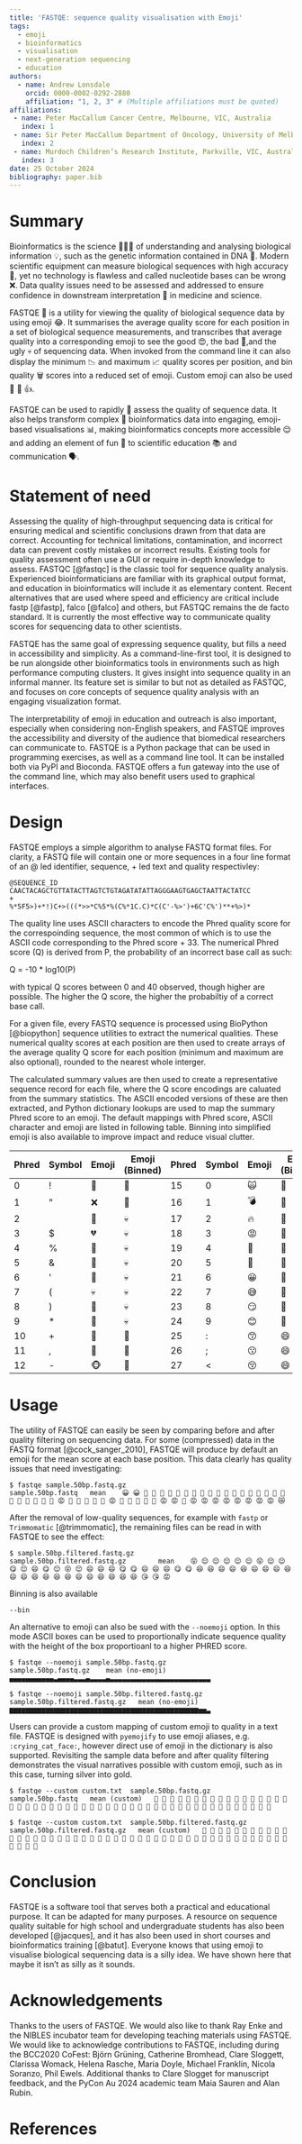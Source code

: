 ```yaml
---
title: 'FASTQE: sequence quality visualisation with Emoji'
tags:
  - emoji
  - bioinformatics
  - visualisation
  - next-generation sequencing
  - education
authors:
  - name: Andrew Lonsdale
    orcid: 0000-0002-0292-2880
    affiliation: "1, 2, 3" # (Multiple affiliations must be quoted)
affiliations:
 - name: Peter MacCallum Cancer Centre, Melbourne, VIC, Australia
   index: 1
 - name: Sir Peter MacCallum Department of Oncology, University of Melbourne, Parkville, VIC, Australia
   index: 2
 - name: Murdoch Children’s Research Institute, Parkville, VIC, Australia;
   index: 3
date: 25 October 2024
bibliography: paper.bib
---
```


# Summary

Bioinformatics is the science 🧑🏻‍🔬 of understanding and analysing biological information 💡, such as the genetic information contained in DNA 🧬. Modern scientific equipment can measure biological sequences with high accuracy 🎯, yet no technology is flawless and called nucleotide bases can be wrong ❌. Data quality issues need to be assessed and addressed to ensure confidence in downstream interpretation 📝 in medicine and science.

FASTQE 🤔 is a utility for viewing the quality of biological sequence data by using emoji 😂. It summarises the average quality score for each position in a set of biological sequence measurements, and transcribes that average quality into a corresponding emoji to see the good 😍, the bad 💩,and the ugly 💀 of sequencing data.  When invoked from the command line it can also display the minimum 📉 and maximum 📈 quality scores per position, and bin quality 🗑️ scores into a reduced set of emoji. Custom emoji can also be used 🐍 🌵 👍.

FASTQE can be used to rapidly 🏃 assess the quality of sequence data. It also helps transform complex 🤯 bioinformatics data into engaging, emoji-based visualisations 📊, making bioinformatics concepts more accessible 😌 and adding an element of fun 🤪 to scientific education 📚 and communication 🗣️.

# Statement of need

Assessing the quality of high-throughput sequencing data is critical for ensuring medical and scientific conclusions drawn from that data are correct. Accounting for technical limitations, contamination, and incorrect data can prevent costly mistakes or incorrect results.  Existing tools for quality assessment often use a GUI or require in-depth knowledge to assess. FASTQC [@fastqc] is the classic tool for sequence quality analysis. Experienced bioinformaticians are familiar with its graphical output format, and education in bioinformatics will include it as elementary content. Recent alternatives that are used where speed and efficiency are critical include fastp [@fastp], falco [@falco] and others, but FASTQC remains the de facto standard.  It is currently the  most effective way to communicate quality scores for sequencing data to other scientists.

FASTQE has the same goal of expressing sequence quality, but fills a need in accessibility and simplicity. As a command-line-first tool, it is designed to be run alongside other bioinformatics tools in environments such as high performance computing clusters. It gives insight into sequence quality in an informal manner. Its feature set is similar to but not as detailed as FASTQC, and focuses on core concepts of sequence quality analysis with an engaging visualization format.

The interpretability of emoji in education and outreach is also important, especially when considering non-English speakers, and FASTQE improves the accessibility and diversity of the audience that biomedical researchers can communicate to. FASTQE is a Python package that can be used in programming exercises, as well as a command line tool. It can be installed both via PyPI and Bioconda. FASTQE offers a fun gateway into the use of the command line, which may also benefit users used to graphical interfaces.

# Design

FASTQE employs a simple algorithm to analyse FASTQ format files. For clarity, a FASTQ file will contain one or more sequences in a four line format of an @ led identifier, sequence, + led text and quality respectivley: 
```
@SEQUENCE_ID
CAACTACAGCTGTTATACTTAGTCTGTAGATATATTAGGGAAGTGAGCTAATTACTATCC
+
%*5F5>)+*!)C+>(((*>>*C%5*%(C%*1C.C)*C(C'-%>')+6C'C%')**+%>)*
```
The quality line uses ASCII characters to encode the Phred quality score for the correspoinding sequence, the most common of which is to use the ASCII code corresponding to the Phred score + 33. The numerical Phred score (Q) is derived from P, the probability of an incorrect base call as such:

Q = -10 * log10(P)

with typical Q scores between 0 and 40 observed, though higher are possible. The higher the Q score, the higher the probabiltiy of a correct base call. 

For a given file, every FASTQ sequence is processed using BioPython [@biopython] sequence utilities to extract the numerical qualities. These numerical quality scores at each position are then used to create arrays of the average quality Q score for each position (minimum and maximum are also optional), rounded to the nearest whole interger. 

The calculated summary values are then used to create a representative sequence record for each file, where the Q score encodings are caluated from the summary statistics. The ASCII encoded versions of these are then extracted, and Python dictionary lookups are used to map the summary Phred score to an emoji.  The default mappings with Phred score, ASCII character and emoji are listed in following table. Binning into simplified emoji is also available to improve impact and reduce visual clutter. 

| Phred | Symbol | Emoji | Emoji (Binned) | Phred | Symbol | Emoji | Emoji (Binned)  | Phred | Symbol | Emoji | Emoji (Binned)  |
|------|--------|---------|---------|------|--------|---------|---------|------|--------|---------|---------|
| 0    | !      | 🚫       | 🚫       | 15   | 0      | 🙀       | 💩       | 30   | ?      | 😆       | 😆       |
| 1    | "      | ❌       | 🚫       | 16   | 1      | 💣       | 💩       | 31   | @      | 😄       | 😆       |
| 2    |        | 👺       | 💀       | 17   | 2      | 🔥       | 💩       | 32   | A      | 😋       | 😆       |
| 3    | $      | 💔       | 💀       | 18   | 3      | 😡       | 💩       | 33   | B      | 😌       | 😆       |
| 4    | %      | 🙅       | 💀       | 19   | 4      | 💩       | 💩       | 34   | C      | 😝       | 😆       |
| 5    | &      | 👾       | 💀       | 20   | 5      | 🚨       | 🚨       | 35   | D      | 😛       | 😎       |
| 6    | '      | 👿       | 💀       | 21   | 6      | 😀       | 🚨       | 36   | E      | 😜       | 😎       |
| 7    | (      | 💀       | 💀       | 22   | 7      | 😅       | 🚨       | 37   | F      | 😉       | 😎       |
| 8    | )      | 👻       | 💀       | 23   | 8      | 😏       | 🚨       | 38   | G      | 😁       | 😎       |
| 9    | *      | 🙈       | 💀       | 24   | 9      | 😊       | 🚨       | 39   | H      | 😄       | 😎       |
| 10   | +      | 🙉       | 💩       | 25   | :      | 😙       | 😄       | 40   | I      | 😎       | 😎       |
| 11   | ,      | 🙊       | 💩       | 26   | ;      | 😗       | 😄       | 41   | J      | 😍       | 😍       |
| 12   | -      | 🐵       | 💩       | 27   | <      | 😚       | 😄       | >41   |        | 😍         | 😍       |



# Usage

The utility of FASTQE can easily be seen by comparing before and after quality filtering on sequencing data. For some (compressed) data in the FASTQ format [@cock_sanger_2010], FASTQE will produce by default an emoji for the mean score at each base position. This data clearly has quality issues that need investigating:

```
$ fastqe sample.50bp.fastq.gz
sample.50bp.fastq	mean	😀 😀 🚨 🚨 🚨 🚨 🚨 🚨 🚨 🚨 🚨 💩 🚨 🚨 🚨 🚨 💩 💩 💩 🚨 💩 💩 💩 💩 🚨 💩 😡 💩 💩 💩 💩 💩 😡 💩 💩 💩 💩 💩 😡 😡 💩 😡 😡 😡 😡 😡 😡 😡 😡 😿
```

After the removal of low-quality sequences, for example with `fastp` or `Trimmomatic` [@trimmomatic], the remaining files can be read in with FASTQE to see the effect:

```
$ sample.50bp.filtered.fastq.gz
sample.50bp.filtered.fastq.gz        mean    😝 😌 😌 😌 😌 😌 😝 😌 😌 😋 😌 😄 😋 😌 😝 😌 😄 😄 😄 😋 😋 😄 😄 😄 😋 😋 😆 😆 😄 😄 😆 😄 😄 😄 😆 😄 😄 😆 😆 😆 😆 😄 😄 😆 😆 😆 😆 😘 😘 😡
```

Binning is also available

`--bin`


An alternative to emoji can also be sued with the `--noemoji` option. In this mode  ASCII boxes can be used to proportionally indicate sequence quality with the height of the box proportioanl to a higher PHRED score. 

```
$ fastqe --noemoji sample.50bp.fastq.gz	
sample.50bp.fastq.gz	mean (no-emoji)	▄▄▄▄▄▄▄▄▄▄▄▃▄▄▄▄▃▃▃▄▃▃▃▃▄▃▃▃▃▃▃▃▃▃▃▃▃▃▃▃▃▃▃▃▃▃▃▃▃▃
```

```
$ fastqe --noemoji sample.50bp.filtered.fastq.gz
sample.50bp.filtered.fastq.gz	mean (no-emoji)	▆▆▆▆▆▆▆▆▆▆▆▆▆▆▆▆▆▆▆▆▆▆▆▆▆▆▆▆▆▆▆▆▆▆▆▆▆▆▆▆▆▆▆▆▆▆▆▅▅▃
```

Users can provide a custom mapping of custom emoji to quality in a text file. FASTQE is designed with `pyemojify` to use emoji aliases, e.g. `:crying_cat_face:`, however direct use of emoji in the dictionary is also supported. Revisiting the sample data before and after quality filtering demonstrates the visual narratives possible with custom emoji, such as in this case, turning silver into gold.

```
$ fastqe --custom custom.txt  sample.50bp.fastq.gz
sample.50bp.fastq	mean (custom)	🥇 🥇 🥇 🥇 🥇 🥇 🥇 🥇 🥇 🥇 🥇 🥈 🥇 🥇 🥇 🥇 🥈 🥈 🥈 🥇 🥈 🥈 🥈 🥈 🥇 🥈 🥈 🥈 🥈 🥈 🥈 🥈 🥈 🥈 🥈 🥈 🥈 🥈 🥈 🥈 🥈 🥈 🥈 🥈 🥈 🥈 🥈 🥈 🥈 🥈
```

```
$ fastqe --custom custom.txt  sample.50bp.filtered.fastq.gz
sample.50bp.filtered.fastq.gz	mean (custom)	🥇 🥇 🥇 🥇 🥇 🥇 🥇 🥇 🥇 🥇 🥇 🥇 🥇 🥇 🥇 🥇 🥇 🥇 🥇 🥇 🥇 🥇 🥇 🥇 🥇 🥇 🥇 🥇 🥇 🥇 🥇 🥇 🥇 🥇 🥇 🥇 🥇 🥇 🥇 🥇 🥇 🥇 🥇 🥇 🥇 🥇 🥇 🥇 🥇 🥈
```

# Conclusion

FASTQE is a software tool that serves both a practical and educational purpose. It can be adapted for many purposes. A resource on sequence quality suitable for high school and undergraduate students has also been developed [@jacques], and it has also been used in short courses and bioinformatics training [@batut]. Everyone knows that using emoji to visualise biological sequencing data is a silly idea. We have shown here that maybe it isn’t as silly as it sounds.

# Acknowledgements

Thanks to the users of FASTQE.  We would also like to thank Ray Enke and the NIBLES incubator team for developing teaching materials using FASTQE.  We would like to acknowledge contributions to FASTQE, including during the BCC2020 CoFest: Björn Grüning, Catherine Bromhead, Clare Sloggett, Clarissa Womack, Helena Rasche, Maria Doyle, Michael Franklin, Nicola Soranzo, Phil Ewels. Additional thanks to Clare Slogget for manuscript feedback, and the PyCon Au 2024 academic team Maia Sauren and Alan Rubin. 

# References
